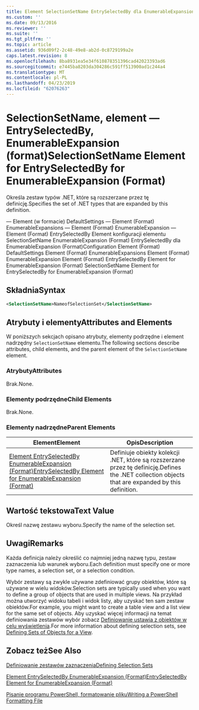 ```yaml
---
title: Element SelectionSetName EntrySelectedBy dla EnumerableExpansion (Format) | Dokumentacja firmy Microsoft
ms.custom: ''
ms.date: 09/13/2016
ms.reviewer: ''
ms.suite: ''
ms.tgt_pltfrm: ''
ms.topic: article
ms.assetid: 936d09f2-2c48-49e8-ab2d-0c8729199a2e
caps.latest.revision: 8
ms.openlocfilehash: 8ba8931ea5e34f610878351396cad42023393ad6
ms.sourcegitcommit: e7445ba8203da304286c591ff513900ad1c244a4
ms.translationtype: MT
ms.contentlocale: pl-PL
ms.lasthandoff: 04/23/2019
ms.locfileid: "62076263"
---
```

# <a name="selectionsetname-element-for-entryselectedby-for-enumerableexpansion-format"></a><span data-ttu-id="9c044-102">SelectionSetName, element — EntrySelectedBy, EnumerableExpansion (format)</span><span class="sxs-lookup"><span data-stu-id="9c044-102">SelectionSetName Element for EntrySelectedBy for EnumerableExpansion (Format)</span></span>

<span data-ttu-id="9c044-103">Określa zestaw typów .NET, które są rozszerzane przez tę definicję.</span><span class="sxs-lookup"><span data-stu-id="9c044-103">Specifies the set of .NET types that are expanded by this definition.</span></span>

<span data-ttu-id="9c044-104">— Element (w formacie) DefaultSettings — Element (Format) EnumerableExpansions — Element (Format) EnumerableExpansion — Element (Format) EntrySelectedBy Element konfiguracji elementu SelectionSetName EnumerableExpansion (Format) EntrySelectedBy dla EnumerableExpansion (Format)</span><span class="sxs-lookup"><span data-stu-id="9c044-104">Configuration Element (Format) DefaultSettings Element (Format) EnumerableExpansions Element (Format) EnumerableExpansion Element (Format) EntrySelectedBy Element for EnumerableExpansion (Format) SelectionSetName Element for EntrySelectedBy for EnumerableExpansion (Format)</span></span>

## <a name="syntax"></a><span data-ttu-id="9c044-105">Składnia</span><span class="sxs-lookup"><span data-stu-id="9c044-105">Syntax</span></span>

```xml
<SelectionSetName>NameofSelectionSet</SelectionSetName>

```

## <a name="attributes-and-elements"></a><span data-ttu-id="9c044-106">Atrybuty i elementy</span><span class="sxs-lookup"><span data-stu-id="9c044-106">Attributes and Elements</span></span>

<span data-ttu-id="9c044-107">W poniższych sekcjach opisano atrybuty, elementy podrzędne i element nadrzędny `SelectionSetName` elementu.</span><span class="sxs-lookup"><span data-stu-id="9c044-107">The following sections describe attributes, child elements, and the parent element of the `SelectionSetName` element.</span></span>

### <a name="attributes"></a><span data-ttu-id="9c044-108">Atrybuty</span><span class="sxs-lookup"><span data-stu-id="9c044-108">Attributes</span></span>

<span data-ttu-id="9c044-109">Brak.</span><span class="sxs-lookup"><span data-stu-id="9c044-109">None.</span></span>

### <a name="child-elements"></a><span data-ttu-id="9c044-110">Elementy podrzędne</span><span class="sxs-lookup"><span data-stu-id="9c044-110">Child Elements</span></span>

<span data-ttu-id="9c044-111">Brak.</span><span class="sxs-lookup"><span data-stu-id="9c044-111">None.</span></span>

### <a name="parent-elements"></a><span data-ttu-id="9c044-112">Elementy nadrzędne</span><span class="sxs-lookup"><span data-stu-id="9c044-112">Parent Elements</span></span>

|<span data-ttu-id="9c044-113">Element</span><span class="sxs-lookup"><span data-stu-id="9c044-113">Element</span></span>|<span data-ttu-id="9c044-114">Opis</span><span class="sxs-lookup"><span data-stu-id="9c044-114">Description</span></span>|
|-------------|-----------------|
|[<span data-ttu-id="9c044-115">Element EntrySelectedBy EnumerableExpansion (Format)</span><span class="sxs-lookup"><span data-stu-id="9c044-115">EntrySelectedBy Element for EnumerableExpansion (Format)</span></span>](./entryselectedby-element-for-enumerableexpansion-format.md)|<span data-ttu-id="9c044-116">Definiuje obiekty kolekcji .NET, które są rozszerzane przez tę definicję.</span><span class="sxs-lookup"><span data-stu-id="9c044-116">Defines the .NET collection objects that are expanded by this definition.</span></span>|

## <a name="text-value"></a><span data-ttu-id="9c044-117">Wartość tekstowa</span><span class="sxs-lookup"><span data-stu-id="9c044-117">Text Value</span></span>

<span data-ttu-id="9c044-118">Określ nazwę zestawu wyboru.</span><span class="sxs-lookup"><span data-stu-id="9c044-118">Specify the name of the selection set.</span></span>

## <a name="remarks"></a><span data-ttu-id="9c044-119">Uwagi</span><span class="sxs-lookup"><span data-stu-id="9c044-119">Remarks</span></span>

<span data-ttu-id="9c044-120">Każda definicja należy określić co najmniej jedną nazwę typu, zestaw zaznaczenia lub warunek wyboru.</span><span class="sxs-lookup"><span data-stu-id="9c044-120">Each definition must specify one or more type names, a selection set, or a selection condition.</span></span>

<span data-ttu-id="9c044-121">Wybór zestawy są zwykle używane zdefiniować grupy obiektów, które są używane w wielu widoków.</span><span class="sxs-lookup"><span data-stu-id="9c044-121">Selection sets are typically used when you want to define a group of objects that are used in multiple views.</span></span> <span data-ttu-id="9c044-122">Na przykład można utworzyć widoku tabeli i widok listy, aby uzyskać ten sam zestaw obiektów.</span><span class="sxs-lookup"><span data-stu-id="9c044-122">For example, you might want to create a table view and a list view for the same set of objects.</span></span> <span data-ttu-id="9c044-123">Aby uzyskać więcej informacji na temat definiowania zestawów wybór zobacz [Definiowanie ustawia z obiektów w celu wyświetlenia](./defining-selection-sets.md).</span><span class="sxs-lookup"><span data-stu-id="9c044-123">For more information about defining selection sets, see [Defining Sets of Objects for a View](./defining-selection-sets.md).</span></span>

## <a name="see-also"></a><span data-ttu-id="9c044-124">Zobacz też</span><span class="sxs-lookup"><span data-stu-id="9c044-124">See Also</span></span>

[<span data-ttu-id="9c044-125">Definiowanie zestawów zaznaczenia</span><span class="sxs-lookup"><span data-stu-id="9c044-125">Defining Selection Sets</span></span>](./defining-selection-sets.md)

[<span data-ttu-id="9c044-126">Element EntrySelectedBy EnumerableExpansion (Format)</span><span class="sxs-lookup"><span data-stu-id="9c044-126">EntrySelectedBy Element for EnumerableExpansion (Format)</span></span>](./entryselectedby-element-for-enumerableexpansion-format.md)

[<span data-ttu-id="9c044-127">Pisanie programu PowerShell, formatowanie pliku</span><span class="sxs-lookup"><span data-stu-id="9c044-127">Writing a PowerShell Formatting File</span></span>](./writing-a-powershell-formatting-file.md)
